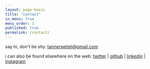 ```yaml
---
layout: page-basic
title: "contact"
in_menu: true
menu_order: 3
published: true
permalink: /contact/
---
```


say hi, don't be shy. <a href="mailto:tannerwelsh@gmail.com" title="email Tanner">tannerwelsh@gmail.com</a>

i can also be found elsewhere on the web: <a href="https://twitter.com/{{ site.twitter_username }}" title="Tanner Welsh on Twitter">twitter</a> &#124; <a href="https://github.com/{{ site.github_username }}" title="Tanner Welsh on GitHub">github</a> &#124; <a href="{{ site.linkedin_profile }}" title="Tanner Welsh on LinkedIn">linkedin</a> &#124; <a href="https://www.instagram.com/{{ site.instagram_username }}/" title="Tanner Welsh on Instagram">instagram</a>